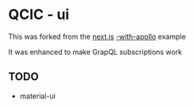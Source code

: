 # QCIC - ui

This was forked from the [next.js](https://github.com/zeit/next.js/) [-with-apollo](https://github.com/zeit/next.js/tree/master/examples/with-apollo) example

It was enhanced to make GrapQL subscriptions work

## TODO
- material-ui